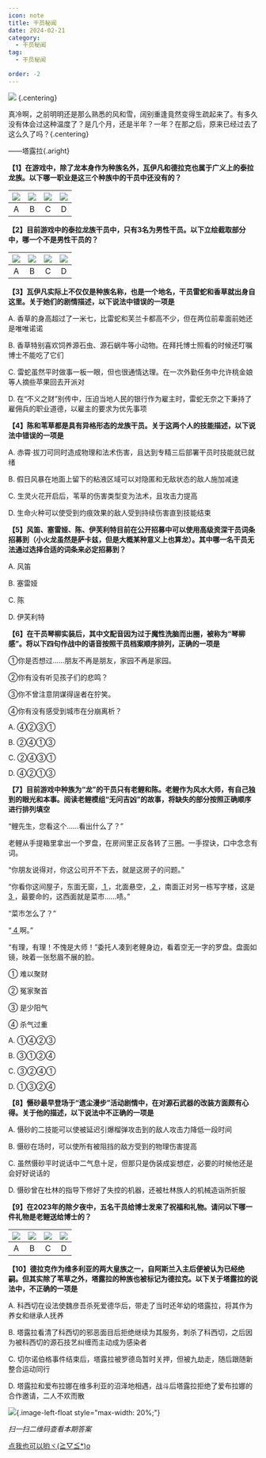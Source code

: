 ```yaml
---
icon: note
title: 干员秘闻
date: 2024-02-21
category:
  - 干员秘闻
tag:
  - 干员秘闻

order: -2
---
```


![](./res/ope_sec/topic.webp) {.centering}

真冷啊，之前明明还是那么熟悉的风和雪，阔别重逢竟然变得生疏起来了。有多久没有体会过这种温度了？是几个月，还是半年？一年？在那之后，原来已经过去了这么久了吗？{.centering}

——塔露拉{.aright}

<!-- more -->

**【1】在游戏中，除了龙本身作为种族名外，瓦伊凡和德拉克也属于广义上的泰拉龙族。以下哪一职业是这三个种族中的干员中还没有的？**

| ![](./res/ope_sec/q1_1.webp) | ![](./res/ope_sec/q1_2.webp) | ![](./res/ope_sec/q1_3.webp) | ![](./res/ope_sec/q1_4.webp) |
| :---: | :---: | :---: | :---: |
| A | B | C | D |

**【2】目前游戏中的泰拉龙族干员中，只有3名为男性干员。以下立绘截取部分中，哪一个不是男性干员的？**

| ![](./res/ope_sec/q2_1.webp) | ![](./res/ope_sec/q2_2.webp) | ![](./res/ope_sec/q2_3.webp) | ![](./res/ope_sec/q2_4.webp) |
| :---: | :---: | :---: | :---: |
| A | B | C | D |

**【3】瓦伊凡实际上不仅仅是种族名称，也是一个地名，干员雷蛇和香草就出身自这里。关于她们的剧情描述，以下说法中错误的一项是**

A. 香草的身高超过了一米七，比雷蛇和芙兰卡都高不少，但在两位前辈面前她还是唯唯诺诺

B. 香草特别喜欢饲养源石虫、源石蜗牛等小动物。在拜托博士照看的时候还叮嘱博士不能吃了它们

C. 雷蛇虽然平时做事一板一眼，但也很通情达理。在一次外勤任务中允许桃金娘等人摘些苹果回去开派对

D. 在“不义之财”别传中，压迫当地人民的银行作为雇主时，雷蛇无奈之下秉持了雇佣兵的职业道德，以雇主的要求为优先事项

**【4】陈和苇草都是具有异格形态的龙族干员。关于这两个人的技能描述，以下说法中错误的一项是**

A. 赤霄·拔刀可同时造成物理和法术伤害，且达到专精三后部署干员时技能就已就绪

B. 假日风暴在地面上留下的粘液区域可以对隐匿和无敌状态的敌人施加减速

C. 生灵火花开启后，苇草的伤害类型变为法术，且攻击力提高

D. 生命火种可以使受到灼痕效果的敌人受到持续伤害直到技能结束

**【5】风笛、塞雷娅、陈、伊芙利特目前在公开招募中可以使用高级资深干员词条招募到（小火龙虽然是萨卡兹，但是大概某种意义上也算龙）。其中哪一名干员无法通过选择合适的词条来必定招募到？**

A. 风笛

B. 塞雷娅

C. 陈

D. 伊芙利特

**【6】在干员琴柳实装后，其中文配音因为过于魔性洗脑而出圈，被称为“琴柳感”。将以下四句作战中的语音按照干员档案顺序排列，正确的一项是**

①你是否想过……朋友不再是朋友，家园不再是家园。

②你有没有听见孩子们的悲鸣？

③你不曾注意阴谋得逞者在狞笑。

④你有没有感受到城市在分崩离析？

A. ④②③①

B. ②④①③

C. ②④③①

D. ④②①③

**【7】目前游戏中种族为“龙”的干员只有老鲤和陈。老鲤作为风水大师，有自己独到的眼光和本事。阅读老鲤模组“无问吉凶”的故事，将缺失的部分按照正确顺序进行排列填空**

“鲤先生，您看这个......看出什么了？”

老鲤从手提箱里拿出一个罗盘，在房间里正反各转了三圈。一手捏诀，口中念念有词。

“你朋友说得对，你这公司开不下去，就是这房子的问题。”

“你看你这间屋子，东面无窗，<u>    1    </u>，北面悬空，<u>    2    </u>，南面正对另一栋写字楼，这是<u>    3    </u>，最要命的，这西面就是菜市......啧。”

“菜市怎么了？”

“<u>    4    </u>啊。”

“有理，有理！不愧是大师！”委托人凑到老鲤身边，看着空无一字的罗盘。盘面如镜，映着一张愁眉不展的脸。

① 难以聚财

② 冤家聚首

③ 是少阳气

④ 杀气过重

A. ①④②③

B. ③①②④

C. ③②④①

D. ①③②④

**【8】慑砂最早登场于“遗尘漫步”活动剧情中，在对源石武器的改装方面颇有心得。关于他的描述，以下说法中不正确的一项是**

A. 慑砂的二技能可以使被延迟引爆榴弹攻击到的敌人攻击力降低一段时间

B. 慑砂在场时，可以使所有被阻挡的敌方受到的物理伤害提高

C. 虽然慑砂平时说话中二气息十足，但那只是伪装成妄想症，必要的时候他还是会好好说话的

D. 慑砂曾在杜林的指导下修好了失控的机器，还被杜林族人的机械造诣所折服

**【9】在2023年的除夕夜中，五名干员给博士发来了祝福和礼物。请问以下哪一件礼物是老鲤送给博士的？**

| ![](./res/ope_sec/q9_1.webp) | ![](./res/ope_sec/q9_2.webp) | ![](./res/ope_sec/q9_3.webp) | ![](./res/ope_sec/q9_4.webp) |
| :---: | :---: | :---: | :---: |
| A | B | C | D |

**【10】德拉克作为维多利亚的两大皇族之一，自阿斯兰入主后便被认为已经绝嗣。但其实除了苇草之外，塔露拉的种族也被标记为德拉克。以下关于塔露拉的说法中，不正确的一项是**

A. 科西切在设法使魏彦吾杀死爱德华后，带走了当时还年幼的塔露拉，将其作为养女和继承人抚养

B. 塔露拉看清了科西切的邪恶面目后拒绝继续为其服务，刺杀了科西切，之后因为被科西切的源石技艺纠缠而主动成为感染者

C. 切尔诺伯格事件结束后，塔露拉被罗德岛暂时关押，但被九劫走，随后跟随新整合运动同行

D. 塔露拉和爱布拉娜在维多利亚的沼泽地相遇，战斗后塔露拉拒绝了爱布拉娜的合作邀请，二人不欢而散

![](./res/ope_sec/answer.webp){.image-left-float style="max-width: 20%;"}

*扫一扫二维码查看本期答案*

[点我也可以哟ヾ(≧▽≦*)o](https://www.wjx.cn/vm/hQbgckz.aspx)<eod />

<FakeAds />